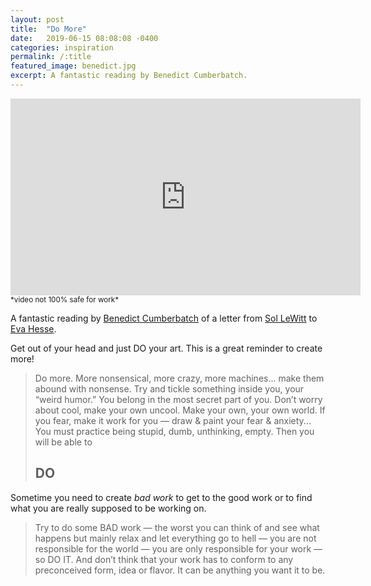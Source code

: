 ```yaml
---
layout: post
title:  "Do More"
date:   2019-06-15 08:08:08 -0400
categories: inspiration
permalink: /:title
featured_image: benedict.jpg
excerpt: A fantastic reading by Benedict Cumberbatch.
---
```


<div class="video-responsive">
    <iframe title="youtubeDoMore" width="560" height="315" src="https://www.youtube.com/embed/VnSMIgsPj5M" frameborder="0" allow="accelerometer; autoplay; encrypted-media; gyroscope; picture-in-picture" allowfullscreen></iframe>
</div>
<small>*video not 100% safe for work*</small>

A fantastic reading by <a href="https://en.wikipedia.org/wiki/Benedict_Cumberbatch" target="_blank" rel="noreferrer">Benedict Cumberbatch</a> of a letter from <a href="https://en.wikipedia.org/wiki/Sol_LeWitt" target="_blank" rel="noreferrer">Sol LeWitt</a> to <a href="https://en.wikipedia.org/wiki/Eva_Hesse" target="_blank" rel="noreferrer">Eva Hesse</a>. 

Get out of your head and just DO your art. This is a great reminder to create more!

> Do more. More nonsensical, more crazy, more machines... make them
> abound with nonsense. Try and tickle something inside you, your “weird
> humor.” You belong in the most secret part of you. Don’t worry about
> cool, make your own uncool. Make your own, your own world. If you
> fear, make it work for you — draw & paint your fear & anxiety... You
> must practice being stupid, dumb, unthinking, empty. Then you will be
> able to
> 
> ## DO

Sometime you need to create *bad work* to get to the good work or to find what you are really supposed to be working on.

> Try to do some BAD work — the worst you can think of and see what
> happens but mainly relax and let everything go to hell — you are not
> responsible for the world — you are only responsible for your work —
> so DO IT. And don’t think that your work has to conform to any
> preconceived form, idea or flavor. It can be anything you want it to
> be.


